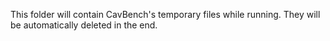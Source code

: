 This folder will contain CavBench's temporary files while running. They will be automatically deleted in the end.
